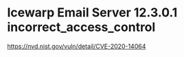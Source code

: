 # Icewarp Email Server 12.3.0.1 incorrect_access_control
https://nvd.nist.gov/vuln/detail/CVE-2020-14064

